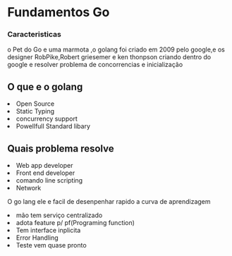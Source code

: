# Fundamentos Go

### Caracteristicas

<p>
  o Pet do Go e uma marmota ,o golang foi criado em 2009 pelo google,e os designer RobPike,Robert griesemer e ken thonpson criando dentro do google e resolver problema de concorrencias e inicialização
</p>

## O que e o golang

<li> Open Source
<li> Static Typing
<li> concurrency support
<li> Powellfull Standard libary

## Quais problema resolve

<li> Web app developer
<li> Front end developer
<li> comando line scripting
<li> Network

<p> 
 O go lang ele e facil de desenpenhar rapido a curva de aprendizagem 
</p>

<li> mão tem serviço centralizado
<li> adota feature p/ pf(Programing function)
<li> Tem interface inplicita
<li> Error Handling 
<li> Teste vem quase pronto
